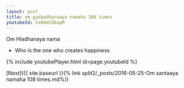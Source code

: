 ```yaml
---
layout: post
title: om gadaadharaaya namaha 108 times
youtubeId: VzBHeC86xpM
---
```

 
 
Om Hladhanaya nama 
 
 -  Who is the one who creates happiness 
 
  
 
  
 
 
 
 
 
 


{% include youtubePlayer.html id=page.youtubeId %}
 
[Next]({{ site.baseurl }}{% link  split2/_posts/2016-05-25-Om santaaya namaha 108 times.md%})
 
